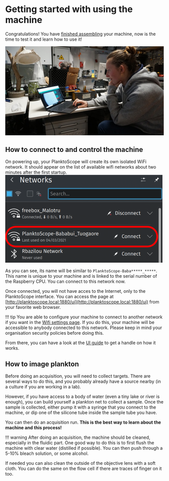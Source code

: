 # Getting started with using the machine

Congratulations! You have [finished assembling](../hardware/assembly_guide.md) your machine, now is the time to test it and learn how to use it!

![getting started](../images/getting_started/BWS01556.JPG)

## How to connect to and control the machine

On powering up, your PlanktoScope will create its own isolated WiFi network. It should appear on the list of available wifi networks about two minutes after the first startup.
![network list](../images/getting_started/wifi.webp)

As you can see, its name will be similar to `PlanktoScope-Baba*****_*****`. This name is unique to your machine and is linked to the serial number of the Raspberry CPU. You can connect to this network now.

Once connected, you will not have acces to the Internet, only to the PlanktoScope interface. You can access the page at [http://planktoscope.local:1880/ui](http://planktoscope.local:1880/ui) from your favorite web browser.

!!! tip
You are able to configure your machine to connect to another network if you want in the [Wifi settings page](ui_guide.md#wifi). If you do this, your machine will be accessible to anybody connected to this network. Please keep in mind your organisation security policies before doing this.

From there, you can have a look at the [UI guide](ui_guide.md) to get a handle on how it works.

## How to image plankton

Before doing an acquisition, you will need to collect targets. There are several ways to do this, and you probably already have a source nearby (in a culture if you are working in a lab).

However, if you have access to a body of water (even a tiny lake or river is enough), you can build yourself a plankton net to collect a sample. Once the sample is collected, either pump it with a syringe that you connect to the machine, or dip one of the silicone tube inside the sample tube you have.

You can then do an acquisition run. **This is the best way to learn about the machine and this process!**

!!! warning
After doing an acquisition, the machine should be cleaned, especially in the fluidic part. One good way to do this is to first flush the machine with clear water (distilled if possible). You can then push through a 5-10% bleach solution, or some alcohol.

If needed you can also clean the outside of the objective lens with a soft cloth. You can do the same on the flow cell if there are traces of finger on it too.
